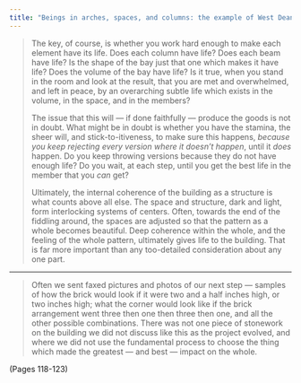 ```yaml
---
title: "Beings in arches, spaces, and columns: the example of West Dean"
---
```


> The key, of course, is whether you work hard enough to make each element have its life. Does each column have life? Does each beam have life? Is the shape of the bay just that one which makes it have life? Does the volume of the bay have life? Is it true, when you stand in the room and look at the result, that you are met and overwhelmed, and left in peace, by an overarching subtle life which exists in the volume, in the space, and in the members?
> 
> The issue that this will — if done faithfully — produce the goods is not in doubt. What might be in doubt is whether you have the stamina, the sheer will, and stick-to-itiveness, to make sure this happens, *because you keep rejecting every version where it doesn’t happen*, until it *does* happen. Do you keep throwing versions because they do not have enough life? Do you wait, at each step, until you get the best life in the member that you *can* get?
> 
> Ultimately, the internal coherence of the building as a structure is what counts above all else. The space and structure, dark and light, form interlocking systems of centers. Often, towards the end of the fiddling around, the spaces are adjusted so that the pattern as a whole becomes beautiful. Deep coherence within the whole, and the feeling of the whole pattern, ultimately gives life to the building. That is far more important than any too-detailed consideration about any one part.

---

> Often we sent faxed pictures and photos of our next step — samples of how the brick would look if it were two and a half inches high, or two inches high; what the corner would look like if the brick arrangement went three then one then three then one, and all the other possible combinations. There was not one piece of stonework on the building we did not discuss like this as the project evolved, and where we did not use the fundamental process to choose the thing which made the greatest — and best — impact on the whole.

(Pages 118-123)